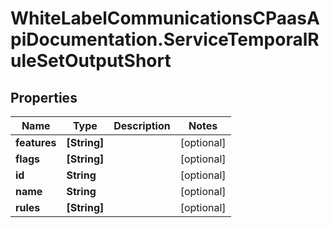 # WhiteLabelCommunicationsCPaasApiDocumentation.ServiceTemporalRuleSetOutputShort

## Properties

Name | Type | Description | Notes
------------ | ------------- | ------------- | -------------
**features** | **[String]** |  | [optional] 
**flags** | **[String]** |  | [optional] 
**id** | **String** |  | [optional] 
**name** | **String** |  | [optional] 
**rules** | **[String]** |  | [optional] 


